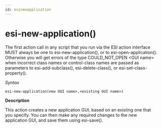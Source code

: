 ```yaml
---
id: esinewapplication
---
```


# esi-new-application()

The first action call in any script that you run via the ESI action interface MUST always be one to esi-new-application(), or to esi-open-application(). Otherwise you will get errors of the type COULD_NOT_OPEN \<GUI name> when incorrect class names or control-class names are passed as parameters to esi-add-subclass(), esi-delete-class(), or esi-set-class-property().

*Syntax*

```
esi-new-application(new GUI name>,<existing GUI name>)
```

**Description**

This action creates a new application GUI, based on an existing one that you specify. You can then make any required changes to the new application GUI, and save them using esi-save().